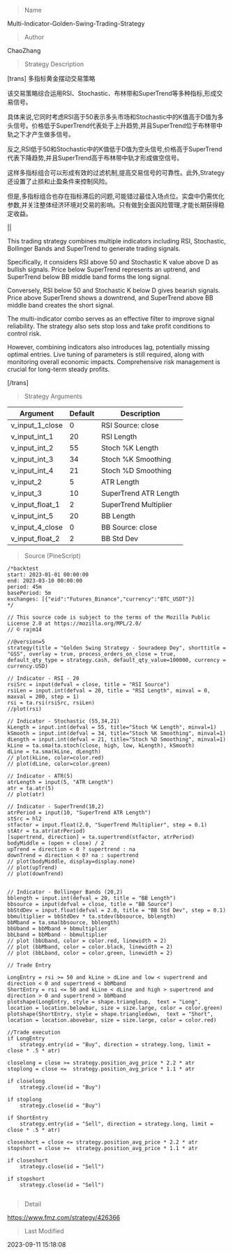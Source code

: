
> Name

Multi-Indicator-Golden-Swing-Trading-Strategy

> Author

ChaoZhang

> Strategy Description


[trans]
多指标黄金摆动交易策略

该交易策略综合运用RSI、Stochastic、布林带和SuperTrend等多种指标,形成交易信号。

具体来说,它同时考虑RSI高于50表示多头市场和Stochastic中的K值高于D值为多头信号。价格低于SuperTrend代表处于上升趋势,并且SuperTrend位于布林带中轨之下才产生做多信号。

反之,RSI低于50和Stochastic中的K值低于D值为空头信号,价格高于SuperTrend代表下降趋势,并且SuperTrend高于布林带中轨才形成做空信号。

这样多指标组合可以形成有效的过滤机制,提高交易信号的可靠性。此外,Strategy还设置了止损和止盈条件来控制风险。

但是,多指标组合也存在指标滞后的问题,可能错过最佳入场点位。实盘中仍需优化参数,并关注整体经济环境对交易的影响。只有做到全面风险管理,才能长期获得稳定收益。

||

This trading strategy combines multiple indicators including RSI, Stochastic, Bollinger Bands and SuperTrend to generate trading signals.

Specifically, it considers RSI above 50 and Stochastic K value above D as bullish signals. Price below SuperTrend represents an uptrend, and SuperTrend below BB middle band forms the long signal.

Conversely, RSI below 50 and Stochastic K below D gives bearish signals. Price above SuperTrend shows a downtrend, and SuperTrend above BB middle band creates the short signal.

The multi-indicator combo serves as an effective filter to improve signal reliability. The strategy also sets stop loss and take profit conditions to control risk.

However, combining indicators also introduces lag, potentially missing optimal entries. Live tuning of parameters is still required, along with monitoring overall economic impacts. Comprehensive risk management is crucial for long-term steady profits.

[/trans]

> Strategy Arguments



|Argument|Default|Description|
|----|----|----|
|v_input_1_close|0|RSI Source: close|high|low|open|hl2|hlc3|hlcc4|ohlc4|
|v_input_int_1|20|RSI Length|
|v_input_int_2|55|Stoch %K Length|
|v_input_int_3|34|Stoch %K Smoothing|
|v_input_int_4|21|Stoch %D Smoothing|
|v_input_2|5|ATR Length|
|v_input_3|10|SuperTrend ATR Length|
|v_input_float_1|2|SuperTrend Multiplier|
|v_input_int_5|20|BB Length|
|v_input_4_close|0|BB Source: close|high|low|open|hl2|hlc3|hlcc4|ohlc4|
|v_input_float_2|2|BB Std Dev|


> Source (PineScript)

``` pinescript
/*backtest
start: 2023-01-01 00:00:00
end: 2023-03-10 00:00:00
period: 45m
basePeriod: 5m
exchanges: [{"eid":"Futures_Binance","currency":"BTC_USDT"}]
*/

// This source code is subject to the terms of the Mozilla Public License 2.0 at https://mozilla.org/MPL/2.0/
// © rajm14

//@version=5
strategy(title = "Golden Swing Strategy - Souradeep Dey", shorttitle = "GSS", overlay = true, process_orders_on_close = true, default_qty_type = strategy.cash, default_qty_value=100000, currency = currency.USD)

// Indicator - RSI - 20
rsiSrc = input(defval = close, title = "RSI Source")
rsiLen = input.int(defval = 20, title = "RSI Length", minval = 0, maxval = 200, step = 1)
rsi = ta.rsi(rsiSrc, rsiLen)
//plot(rsi)

// Indicator - Stochastic (55,34,21)
kLength = input.int(defval = 55, title="Stoch %K Length", minval=1)
kSmooth = input.int(defval = 34, title="Stoch %K Smoothing", minval=1)
dLength = input.int(defval = 21, title="Stoch %D Smoothing", minval=1)
kLine = ta.sma(ta.stoch(close, high, low, kLength), kSmooth)
dLine = ta.sma(kLine, dLength)
// plot(kLine, color=color.red)
// plot(dLine, color=color.green)

// Indicator - ATR(5)
atrLength = input(5, "ATR Length")
atr = ta.atr(5)
// plot(atr)

// Indicator - SuperTrend(10,2)
atrPeriod = input(10, "SuperTrend ATR Length")
stSrc = hl2
stfactor = input.float(2.0, "SuperTrend Multiplier", step = 0.1)
stAtr = ta.atr(atrPeriod)
[supertrend, direction] = ta.supertrend(stfactor, atrPeriod)
bodyMiddle = (open + close) / 2
upTrend = direction < 0 ? supertrend : na
downTrend = direction < 0? na : supertrend
// plot(bodyMiddle, display=display.none)
// plot(upTrend)
// plot(downTrend)


// Indicator - Bollinger Bands (20,2)
bblength = input.int(defval = 20, title = "BB Length")
bbsource = input(defval = close, title = "BB Source")
bbStdDev = input.float(defval = 2.0, title = "BB Std Dev", step = 0.1)
bbmultiplier = bbStdDev * ta.stdev(bbsource, bblength)
bbMband = ta.sma(bbsource, bblength)
bbUband = bbMband + bbmultiplier
bbLband = bbMband - bbmultiplier
// plot (bbUband, color = color.red, linewidth = 2)
// plot (bbMband, color = color.black, linewidth = 2)
// plot (bbLband, color = color.green, linewidth = 2)

// Trade Entry

LongEntry = rsi >= 50 and kLine > dLine and low < supertrend and direction < 0 and supertrend < bbMband
ShortEntry = rsi <= 50 and kLine < dLine and high > supertrend and direction > 0 and supertrend > bbMband
plotshape(LongEntry, style = shape.triangleup,  text = "Long", location = location.belowbar, size = size.large, color = color.green)
plotshape(ShortEntry, style = shape.triangledown,  text = "Short", location = location.abovebar, size = size.large, color = color.red)

//Trade execution
if LongEntry
    strategy.entry(id = "Buy", direction = strategy.long, limit = close * .5 * atr)

closelong = close >= strategy.position_avg_price * 2.2 * atr
stoplong = close <=  strategy.position_avg_price * 1.1 * atr

if closelong
    strategy.close(id = "Buy")
    
if stoplong
    strategy.close(id = "Buy")
    
if ShortEntry
    strategy.entry(id = "Sell", direction = strategy.long, limit = close * .5 * atr)

closeshort = close <= strategy.position_avg_price * 2.2 * atr
stopshort = close >=  strategy.position_avg_price * 1.1 * atr

if closeshort
    strategy.close(id = "Sell")
    
if stopshort
    strategy.close(id = "Sell")


```

> Detail

https://www.fmz.com/strategy/426366

> Last Modified

2023-09-11 15:18:08
